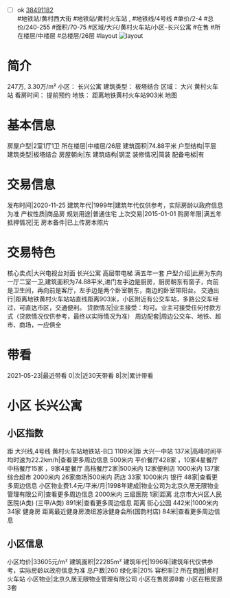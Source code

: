 - [ ] ok [38491182](https://bj.5i5j.com/ershoufang/38491182.html)  
 #地铁站/黄村西大街 #地铁站/黄村火车站 ,  #地铁线/4号线
#单价/2-4 #总价/240-255 #面积/70-75   #区域/大兴/黄村火车站/小区-长兴公寓 #在售 #所在楼层/中楼层 #总楼层/26层 #layout 
![layout](http://image16.5i5j.com/erp/house/3849/38491182/huxing/maenbhjh2763b7d7.jpg_P5.jpg) 
# 简介 
 247万,  3.30万/m² 
小区： 长兴公寓
建筑类型： 板塔结合
区域： 大兴 黄村火车站
看房时间： 提前预约
地铁： 距离地铁黄村火车站903米 地图
# 基本信息 
 房屋户型|2室1厅1卫
所在楼层|中楼层/26层
建筑面积|74.88平米
户型结构|平层
建筑类型|板塔结合
房屋朝向|东
建筑结构|钢混
装修情况|简装
配备电梯|有
# 交易信息 
 发布时间|2020-11-25
建筑年代|1999年|建筑年代仅供参考，实际房龄以政府信息为准
产权性质|商品房
规划用途|普通住宅
上次交易|2015-01-01
购房年限|满五年
抵押情况|无
房本备件|已上传房本照片
# 交易特色 
 核心卖点|大兴电视台对面 长兴公寓 高层带电梯 满五年一套
户型介绍|此房为东向一厅二室一卫,建筑面积为74.88平米,进门左手边是厨房，厨房朝东有窗子，向前是卫生间，再向前是客厅，左手边是两个卧室朝东，南边的卧室带阳台。
交通出行|距离地铁黄村火车站站直线距离903米，小区附近有公交车站，多路公交车经过，可直达市区，交通便利。
贷款情况|业主接受：均可。业主可接受任何付款方式（贷款情况仅供参考，最终以实际情况为准）
周边配套|周边公交车、地铁、超市、商场，一应俱全
# 带看 
 2021-05-23|最近带看	 0|次|近30天带看	 8|次|累计带看
# 小区 长兴公寓
## 小区指数 
 距 大兴线,4号线 黄村火车站地铁站-B口 1109米|距 大兴一中站 137米|高峰时间平均时速为22.2km/h|查看更多周边信息
500米内 平价餐厅428家 ，10家4星餐厅
中档餐厅15家 ，9家4星餐厅
高档餐厅2家|500米内 12家便利店
1000米内 137家综合超市
2000米内 26家商场|500米内 药店 33家
1000米内 银行 48家|查看更多周边信息
小区物业费1.4元/平米/月|1998年建成|物业公司为北京久居无限物业管理有限公司|查看更多周边信息
2000米内 三级医院 1家|距离 北京市大兴区人民医院(A类) (三甲/A类) 891米|查看更多周边信息
距离 街心公园 442米|1000米内 34家 健身房
距离最近健身房澳纽游泳健身会所(国韵村店) 84米|查看更多周边信息
## 小区信息 
 小区均价|33605元/m²
建筑面积|22285m²
建筑年代|1996年|建筑年代仅供参考，实际房龄以政府信息为准
总户数|260
绿化率|20%
容积率|2
所在商圈|黄村火车站
小区物业|北京久居无限物业管理有限公司
小区在售房源8套
小区在租房源3套
